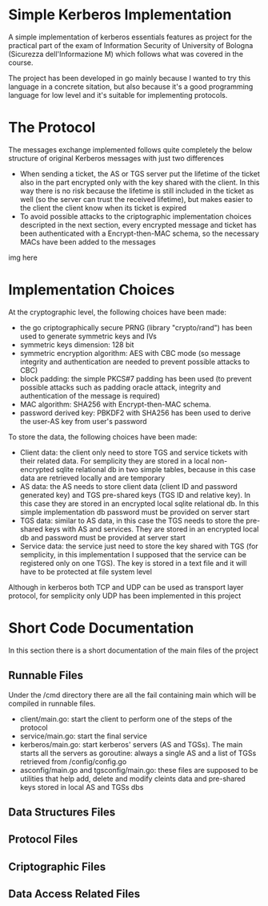 # Simple Kerberos Implementation
A simple implementation of kerberos essentials features as project for the practical part of the exam of Information Security of University of Bologna (Sicurezza dell'Informazione M) which follows what was covered in the course.

The project has been developed in go mainly because I wanted to try this language in a concrete sitation, but also because it's a good programming language for low level and it's suitable for implementing protocols.

# The Protocol
The messages exchange implemented follows quite completely the below structure of original Kerberos messages with just two differences

- When sending a ticket, the AS or TGS server put the lifetime of the ticket also in the part encrypted only with the key shared with the client. In this way there is no risk because the lifetime is still included in the ticket as well (so the server can trust the received lifetime), but makes easier to the client the client know when its ticket is expired
- To avoid possible attacks to the criptographic implementation choices descripted in the next section, every encrypted message and ticket has been authenticated with a Encrypt-then-MAC schema, so the necessary MACs have been added to the messages

img here

# Implementation Choices
At the cryptographic level, the following choices have been made:

- the go criptographically secure PRNG (library "crypto/rand") has been used to generate symmetric keys and IVs
- symmetric keys dimension: 128 bit
- symmetric encryption algorithm: AES with CBC mode (so message integrity and authentication are needed to prevent possible attacks to CBC)
- block padding: the simple PKCS#7 padding has been used (to prevent possible attacks such as padding oracle attack, integrity and authentication of the message is required)
- MAC algorithm: SHA256 with Encrypt-then-MAC schema.
- password derived key: PBKDF2 with SHA256 has been used to derive the user-AS key from user's password

To store the data, the following choices have been made:
- Client data: the client only need to store TGS and service tickets with their related data. For semplicity they are stored in a local non-encrypted sqlite relational db in two simple tables, because in this case data are retrieved locally and are temporary
- AS data: the AS needs to store client data (client ID and password generated key) and TGS pre-shared keys (TGS ID and relative key). In this case they are stored in an encrypted local sqlite relational db. In this simple implementation db password must be provided on server start
- TGS data: similar to AS data, in this case the TGS needs to store the pre-shared keys with AS and services. They are stored in an encrypted local db and password must be provided at server start
- Service data: the service just need to store the key shared with TGS (for semplicity, in this implementation I supposed that the service can be registered only on one TGS). The key is stored in a text file and it will have to be protected at file system level
 
Although in kerberos both TCP and UDP can be used as transport layer protocol, for semplicity only UDP has been implemented in this project 

# Short Code Documentation
In this section there is a short documentation of the main files of the project

## Runnable Files
Under the /cmd directory there are all the fail containing main which will be compiled in runnable files.

- client/main.go: start the client to perform one of the steps of the protocol
- service/main.go: start the final service
- kerberos/main.go: start kerberos' servers (AS and TGSs). The main starts all the servers as goroutine: always a single AS and a list of TGSs retrieved from /config/config.go
- asconfig/main.go and tgsconfig/main.go: these files are supposed to be utilities that help add, delete and modify cleints data and pre-shared keys stored in local AS and TGSs dbs 

## Data Structures Files

## Protocol Files

## Criptographic Files

## Data Access Related Files

